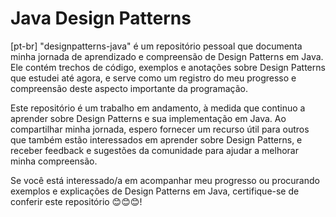 # Java Design Patterns

[pt-br] "designpatterns-java" é um repositório pessoal que documenta minha jornada de aprendizado e compreensão de Design Patterns em Java. Ele contém trechos de código, exemplos e anotações sobre Design Patterns que estudei até agora, e serve como um registro do meu progresso e compreensão deste aspecto importante da programação.

Este repositório é um trabalho em andamento, à medida que continuo a aprender sobre Design Patterns e sua implementação em Java. Ao compartilhar minha jornada, espero fornecer um recurso útil para outros que também estão interessados em aprender sobre Design Patterns, e receber feedback e sugestões da comunidade para ajudar a melhorar minha compreensão.

Se você está interessado/a em acompanhar meu progresso ou procurando exemplos e explicações de Design Patterns em Java, certifique-se de conferir este repositório 😊😊😊!

